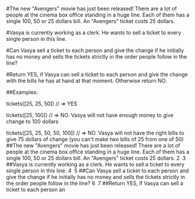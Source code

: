 #The new "Avengers" movie has just been released! There are a lot of people at the cinema box office standing in a huge line. Each of them has a single 100, 50 or 25 dollars bill. An "Avengers" ticket costs 25 dollars.

#Vasya is currently working as a clerk. He wants to sell a ticket to every single person in this line.

#Can Vasya sell a ticket to each person and give the change if he initially has no money and sells the tickets strictly in the order people follow in the line?

#Return YES, if Vasya can sell a ticket to each person and give the change with the bills he has at hand at that moment. Otherwise return NO.

##Examples:


tickets([25, 25, 50]) // => YES 

tickets([25, 100]) // => NO. Vasya will not have enough money to give change to 100 dollars

tickets([25, 25, 50, 50, 100]) // => NO. Vasya will not have the right bills to give 75 dollars of change (you can't make two bills of 25 from one of 50)
##The new "Avengers" movie has just been released! There are a lot of people at the cinema box office standing in a huge line. Each of them has a single 100, 50 or 25 dollars bill. An "Avengers" ticket costs 25 dollars.
2
​
3
##Vasya is currently working as a clerk. He wants to sell a ticket to every single person in this line.
4
​
5
##Can Vasya sell a ticket to each person and give the change if he initially has no money and sells the tickets strictly in the order people follow in the line?
6
​
7
##Return YES, if Vasya can sell a ticket to each person an
